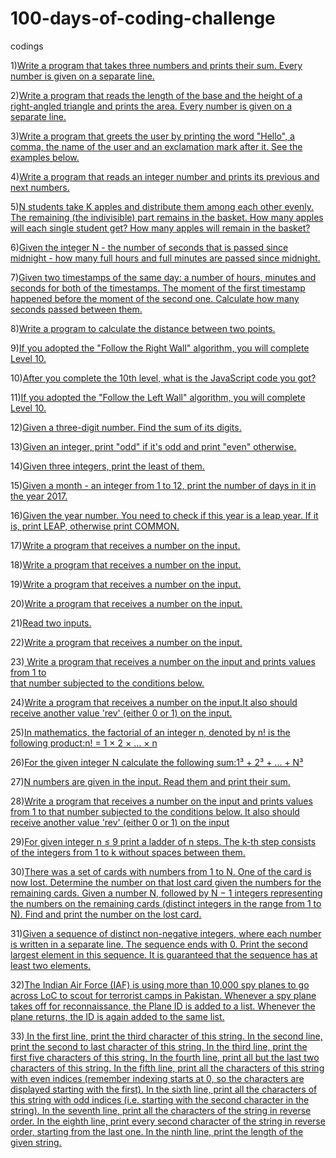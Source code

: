 # 100-days-of-coding-challenge
codings

1)[Write a program that takes three numbers and prints their sum. Every number is given on a separate line.](Day01.md)

2)[Write a program that reads the length of the base and the height of a right-angled triangle and prints the area. Every number is given on a separate line.](Day02.md)

3)[Write a program that greets the user by printing the word "Hello", a comma, the name of the user and an exclamation mark after it. See the examples below.](Day03.md)

4)[Write a program that reads an integer number and prints its previous and next numbers. ](Day04.md)

5)[N students take K apples and distribute them among each other evenly. The remaining (the indivisible) part remains in the basket. How many apples will each single student get? How many apples will remain in the basket?](Day05.md)

6)[Given the integer N - the number of seconds that is passed since midnight - how many full hours and full minutes are passed since midnight.](Day06.md)

7)[Given two timestamps of the same day: a number of hours, minutes and seconds for both of the timestamps. The moment of the first timestamp happened before the moment of the second one. Calculate how many seconds passed between them.](Day07.md)

8)[Write a program to calculate the distance between two points.](Day08.md)

9)[If you adopted the "Follow the Right Wall" algorithm, you will complete Level 10.](Day09.md)

10)[After you complete the 10th level, what is the JavaScript code you got?](Day10.md)

11)[If you adopted the "Follow the Left Wall" algorithm, you will complete Level 10.](Day11.md)

12)[Given a three-digit number. Find the sum of its digits.](Day12.md)

13)[Given an integer, print "odd" if it's odd and print "even" otherwise.](Day13.md)

14)[Given three integers, print the least of them.](Day14.md)

15)[Given a month - an integer from 1 to 12, print the number of days in it in the year 2017.](Day15.md)

16)[Given the year number. You need to check if this year is a leap year. If it is, print LEAP, otherwise print COMMON.](Day16.md)

17)[Write a program that receives a number on the input.](Day17.md)

18)[Write a program that receives a number on the input.](Day18.md)

19)[Write a program that receives a number on the input.](Day19.md)

20)[Write a program that receives a number on the input.](Day20.md)

21)[Read two inputs.](Day21.md)

22)[Write a program that receives a number on the input.](Day22.md)

23)[ Write a program that receives a number on the input and prints values from 1 to   
that number subjected to the conditions below.](Day23.md)

24)[Write a program that receives a number on the input.It also should receive another value 'rev'  (either 0 or 1) on the input.](Day24.md) 

25)[In mathematics, the factorial of an integer n, denoted by n! is the following product:n! = 1 × 2 × … × n](Day25.md)

26)[For the given integer N calculate the following sum:1³ + 2³ + ... + N³](Day26.md)

27)[N numbers are given in the input. Read them and print their sum.](Day27.md)

28)[Write a program that receives a number on the input and prints values from 1 to that number subjected to the conditions below. 
It also should receive another value 'rev' (either 0 or 1) on the input](Day28.md)

29)[For given integer n ≤ 9 print a ladder of n steps. The k-th step consists of the integers from 1 to k without spaces between them.](Day29.md)

30)[There was a set of cards with numbers from 1 to N. One of the card is now lost. Determine the number on that lost card given the numbers for the remaining cards.
Given a number N, followed by N − 1 integers representing the numbers on the remaining cards (distinct integers in the range from 1 to N). Find and print the number on the lost card.](Day30.md)

31)[Given a sequence of distinct non-negative integers, where each number is written in a separate line. The sequence ends with 0. Print the second largest element in this sequence. It is guaranteed that the sequence has at least two elements.](Day31.md)

32)[The Indian Air Force (IAF)  is using more than 10,000 spy planes to go across LoC to scout for terrorist camps in Pakistan. Whenever a spy plane takes off for reconnaissance, the Plane ID is added to a list. Whenever the plane returns, the ID is again added to the same list. ](Day32.md)  

33)[
In the first line, print the third character of this string.
In the second line, print the second to last character of this string.
In the third line, print the first five characters of this string.
In the fourth line, print all but the last two characters of this string.
In the fifth line, print all the characters of this string with even indices (remember indexing starts at 0, so the characters are displayed starting with the first).
In the sixth line, print all the characters of this string with odd indices (i.e. starting with the second character in the string).
In the seventh line, print all the characters of the string in reverse order.
In the eighth line, print every second character of the string in reverse order, starting from the last one.
In the ninth line, print the length of the given string.](Day33.md)
